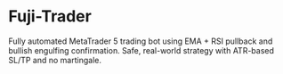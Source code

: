 # Fuji-Trader
Fully automated MetaTrader 5 trading bot using EMA + RSI pullback and bullish engulfing confirmation. Safe, real-world strategy with ATR-based SL/TP and no martingale.
